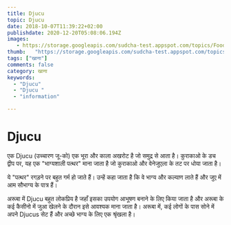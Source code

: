 ```yaml
---
title: Djucu 
topic: Djucu
date: 2018-10-07T11:39:22+02:00
publishdate: 2020-12-20T05:08:06.194Z
images: 
   - https://storage.googleapis.com/sudcha-test.appspot.com/topics/Food/djucu/1.jpeg
thumb:   "https://storage.googleapis.com/sudcha-test.appspot.com/topics/Food/djucu/thumb.jpeg"
tags: ["खाना"]
comments: false
category: खाना
keywords: 
  - "Djucu"
  - "Djucu "
  - "information"

---
```

<h1> Djucu </h1> <p> एक Djucu (उच्चारण जू-को) एक भूरा और काला अखरोट है जो समुद्र से आता है। कुराकाओ के डच द्वीप पर, यह एक "भाग्यशाली पत्थर" माना जाता है जो कुराकाओ और वेनेजुएला के तट पर धोया जाता है। </p> <p> ये "पत्थर" रगड़ने पर बहुत गर्म हो जाते हैं। उन्हें कहा जाता है कि वे भाग्य और कल्याण लाते हैं और जुए में आम सौभाग्य के पात्र हैं। </p> <p> अरूबा में Djucu बहुत लोकप्रिय है जहाँ इसका उपयोग आभूषण बनाने के लिए किया जाता है और अरूबा के कई कैसीनो में जुआ खेलने के दौरान इसे आवश्यक माना जाता है। अरूबा में, कई लोगों के पास सोने में अपने Djucus सेट हैं और अच्छे भाग्य के लिए एक श्रृंखला है। </p> 
